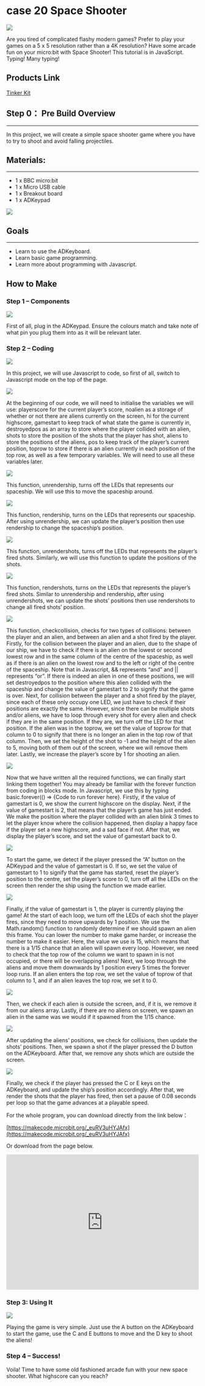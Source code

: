 # case 20 Space Shooter 

![](./images/beCyIpm.png)

Are you tired of complicated flashy modern games? Prefer to play your games on a 5 x 5 resolution rather than a 4K resolution? Have some arcade fun on your micro:bit with Space Shooter! This tutorial is in JavaScript. Typing! Many typing!

## Products Link

[Tinker Kit](https://www.elecfreaks.com/micro-bit-tinker-kit.html)

## Step 0： Pre Build Overview    
---

In this project, we will create a simple space shooter game where you have to try to shoot and avoid falling projectiles. 


## Materials:    
---   

- 1 x BBC micro:bit 
- 1 x Micro USB cable  
- 1 x Breakout board   
- 1 x ADKeypad 

![](./images/JQVhM8j.jpg)  


## Goals    
---

- Learn to use the ADKeyboard.  
- Learn basic game programming.  
- Learn more about programming with Javascript.  


## How to Make    

### Step 1 – Components

![](./images/vZCaRgF.jpg)

First of all, plug in the ADKeypad. Ensure the colours match and take note of what pin you plug them into as it will be relevant later.


### Step 2 – Coding

![](./images/JhTbZcr.png)

In this project, we will use Javascript to code, so first of all, switch to Javascript mode on the top of the page.

![](./images/o8jzFBl.png)

At the beginning of our code, we will need to initialise the variables we will use: playerscore for the current player’s score, noalien as a storage of whether or not there are aliens currently on the screen, hi for the current highscore, gamestart to keep track of what state the game is currently in, destroyedpos as an array to store where the player collided with an alien, shots to store the position of the shots that the player has shot, aliens to store the positions of the aliens, pos to keep track of the player’s current position, toprow to store if there is an alien currently in each position of the top row, as well as a few temporary variables. We will need to use all these variables later.

![](./images/XAIZqT3.png)

This function, unrendership, turns off the LEDs that represents our spaceship. We will use this to move the spaceship around.

![](./images/jOLiBBR.png)

This function, rendership, turns on the LEDs that represents our spaceship. After using unrendership, we can update the player’s position then use rendership to change the spaceship’s position.

![](./images/xLcEWdH.png)

This function, unrendershots, turns off the LEDs that represents the player’s fired shots. Similarly, we will use this function to update the positions of the shots.

![](./images/3teYV2e.png)

This function, rendershots, turns on the LEDs that represents the player’s fired shots. Similar to unrendership and rendership, after using unrendershots, we can update the shots’ positions then use rendershots to change all fired shots’ position.

![](./images/T38Jq0z.png)

This function, checkcollision, checks for two types of collisions: between the player and an alien, and between an alien and a shot fired by the player.
Firstly, for the collision between the player and an alien, due to the shape of our ship, we have to check if there is an alien on the lowest or second lowest row and in the same column of the centre of the spaceship, as well as if there is an alien on the lowest row and to the left or right of the centre of the spaceship. Note that in Javascript, && represents “and” and || represents “or”. If there is indeed an alien in one of these positions, we will set destroyedpos to the position where this alien collided with the spaceship and change the value of gamestart to 2 to signify that the game is over.
Next, for collision between the player and a shot fired by the player, since each of these only occupy one LED, we just have to check if their positions are exactly the same. However, since there can be multiple shots and/or aliens, we have to loop through every shot for every alien and check if they are in the same position. If they are, we turn off the LED for that position. If the alien was in the toprow, we set the value of toprow for that column to 0 to signify that there is no longer an alien in the top row of that column. Then, we set the height of the shot to -1 and the height of the alien to 5, moving both of them out of the screen, where we will remove them later. Lastly, we increase the player’s score by 1 for shooting an alien.

![](./images/1ljM6dE.png)

Now that we have written all the required functions, we can finally start linking them together! You may already be familiar with the forever function from coding in blocks mode. In Javascript, we use this by typing basic.forever(() => {Code to run forever here}. Firstly, if the value of gamestart is 0, we show the current highscore on the display.
Next, if the value of gamestart is 2, that means that the player’s game has just ended. We make the position where the player collided with an alien blink 3 times to let the player know where the collision happened, then display a happy face if the player set a new highscore, and a sad face if not. After that, we display the player’s score, and set the value of gamestart back to 0.

![](./images/3AW9ob2.png)

To start the game, we detect if the player pressed the “A” button on the ADKeypad and the value of gamestart is 0. If so, we set the value of gamestart to 1 to signify that the game has started, reset the player’s position to the centre, set the player’s score to 0, turn off all the LEDs on the screen then render the ship using the function we made earlier.

![](./images/KIaOgvL.png)

Finally, if the value of gamestart is 1, the player is currently playing the game! At the start of each loop, we turn off the LEDs of each shot the player fires, since they need to move upwards by 1 position. We use the Math.random() function to randomly determine if we should spawn an alien this frame. You can lower the number to make game harder, or increase the number to make it easier. Here, the value we use is 15, which means that there is a 1/15 chance that an alien will spawn every loop. However, we need to check that the top row of the column we want to spawn in is not occupied, or there will be overlapping aliens! Next, we loop through the aliens and move them downwards by 1 position every 5 times the forever loop runs. If an alien enters the top row, we set the value of toprow of that column to 1, and if an alien leaves the top row, we set it to 0.

![](./images/NToYcYx.png)

Then, we check if each alien is outside the screen, and, if it is, we remove it from our aliens array. Lastly, if there are no aliens on screen, we spawn an alien in the same was we would if it spawned from the 1/15 chance.

![](./images/cSmZUSw.png)

After updating the aliens’ positions, we check for collisions, then update the shots’ positions. Then, we spawn a shot if the player pressed the D button on the ADKeyboard. After that, we remove any shots which are outside the screen.

![](./images/kUT2zhV.png)

Finally, we check if the player has pressed the C or E keys on the ADKeyboard, and update the ship’s position accordingly. After that, we render the shots that the player has fired, then set a pause of 0.08 seconds per loop so that the game advances at a playable speed.

For the whole program, you can download directly from the link below：

[https://makecode.microbit.org/_euRV3uHYJAfx](https://makecode.microbit.org/_euRV3uHYJAfx)

Or download from the page below.

<div style="position:relative;height:0;padding-bottom:70%;overflow:hidden;"><iframe style="position:absolute;top:0;left:0;width:100%;height:100%;" src="https://makecode.microbit.org/#pub:88941-65098-41980-28805" frameborder="0" sandbox="allow-popups allow-forms allow-scripts allow-same-origin"></iframe></div>


### Step 3: Using It

![](./images/AkL0Vuj.jpg)

Playing the game is very simple. Just use the A button on the ADKeyboard to start the game, use the C and E buttons to move and the D key to shoot the aliens!


### Step 4 – Success!

Voila! Time to have some old fashioned arcade fun with your new space shooter. What highscore can you reach?
